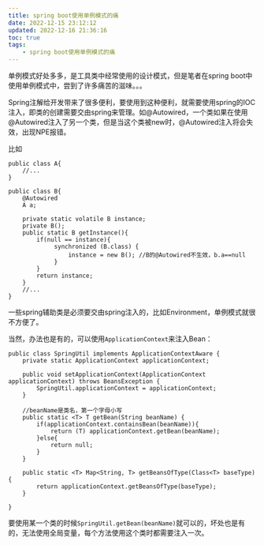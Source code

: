 ```yaml
---
title: spring boot使用单例模式的痛
date: 2022-12-15 23:12:12
updated: 2022-12-16 21:36:16
toc: true
tags: 
    - spring boot使用单例模式的痛
---
```

单例模式好处多多，是工具类中经常使用的设计模式，但是笔者在spring boot中使用单例模式中，尝到了许多痛苦的滋味。。。

Spring注解给开发带来了很多便利，要使用到这种便利，就需要使用spring的IOC注入，即类的创建需要交由spring来管理。如@Autowired，一个类如果在使用@Autowired注入了另一个类，但是当这个类被new时，@Autowired注入将会失效，出现NPE报错。

比如

```
public class A{
    //...
}

public class B{
    @Autowired
    A a;
    
    private static volatile B instance;
    private B();
    public static B getInstance(){
        if(null == instance){
             synchronized (B.class) {
                 instance = new B(); //B的@Autowired不生效，b.a==null
             }
        }
        return instance;
    }
    //...
}
```

一些spring辅助类是必须要交由spring注入的，比如Environment，单例模式就很不方便了。

当然，办法也是有的，可以使用`ApplicationContext`来注入Bean：

```
public class SpringUtil implements ApplicationContextAware {
    private static ApplicationContext applicationContext;

    public void setApplicationContext(ApplicationContext applicationContext) throws BeansException {
        SpringUtil.applicationContext = applicationContext;
    }

    //beanName是类名，第一个字母小写
    public static <T> T getBean(String beanName) {
        if(applicationContext.containsBean(beanName)){
            return (T) applicationContext.getBean(beanName);
        }else{
            return null;
        }
    }

    public static <T> Map<String, T> getBeansOfType(Class<T> baseType){
        return applicationContext.getBeansOfType(baseType);
    }

}
```

要使用某一个类的时候`SpringUtil.getBean(beanName)`就可以的，坏处也是有的，无法使用全局变量，每个方法使用这个类时都需要注入一次。